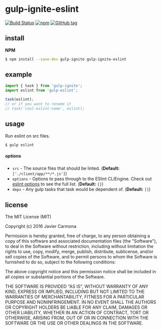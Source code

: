 # gulp-ignite-eslint

[![Build Status](https://travis-ci.org/jscarmona/gulp-ignite-eslint.svg?branch=master)](https://travis-ci.org/jscarmona/gulp-ignite-eslint)
[![npm](https://img.shields.io/npm/dt/gulp-ignite-eslint.svg?maxAge=2592000)]()
[![GitHub tag](https://img.shields.io/github/release/jscarmona/gulp-ignite-eslint.svg?maxAge=2592000)]()

## install

**NPM**

```bash
$ npm install --save-dev gulp-ignite gulp-ignite-eslint
```

## example

```js
import { task } from 'gulp-ignite';
import eslint from 'gulp-eslint';

task(eslint);
// or if you want to rename it
// task('cool-eslint-name', eslint);
```

## usage

Run eslint on src files.

```bash
$ gulp eslint
```

##### options
- `src` - The source files that should be linted. (**Default:** `['./client/app/**/*.js']`)
- `options` - Options to pass through to the ESlint CLIEngine. Check out [eslint options](http://eslint.org/docs/developer-guide/nodejs-api#cliengine) to see the full list. (**Default:** `{}`)
- `deps` - Any gulp tasks that task would be dependent of. (**Default:** `[]`)

## license

The MIT License (MIT)

Copyright (c) 2016 Javier Carmona

Permission is hereby granted, free of charge, to any person obtaining a copy
of this software and associated documentation files (the "Software"), to deal
in the Software without restriction, including without limitation the rights
to use, copy, modify, merge, publish, distribute, sublicense, and/or sell
copies of the Software, and to permit persons to whom the Software is
furnished to do so, subject to the following conditions:

The above copyright notice and this permission notice shall be included in
all copies or substantial portions of the Software.

THE SOFTWARE IS PROVIDED "AS IS", WITHOUT WARRANTY OF ANY KIND, EXPRESS OR
IMPLIED, INCLUDING BUT NOT LIMITED TO THE WARRANTIES OF MERCHANTABILITY,
FITNESS FOR A PARTICULAR PURPOSE AND NONINFRINGEMENT. IN NO EVENT SHALL THE
AUTHORS OR COPYRIGHT HOLDERS BE LIABLE FOR ANY CLAIM, DAMAGES OR OTHER
LIABILITY, WHETHER IN AN ACTION OF CONTRACT, TORT OR OTHERWISE, ARISING FROM,
OUT OF OR IN CONNECTION WITH THE SOFTWARE OR THE USE OR OTHER DEALINGS IN
THE SOFTWARE.
